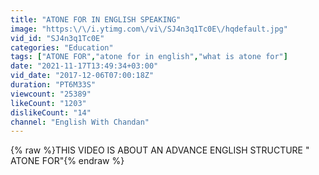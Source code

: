 ```yaml
---
title: "ATONE FOR IN ENGLISH SPEAKING"
image: "https:\/\/i.ytimg.com\/vi\/SJ4n3q1Tc0E\/hqdefault.jpg"
vid_id: "SJ4n3q1Tc0E"
categories: "Education"
tags: ["ATONE FOR","atone for in english","what is atone for"]
date: "2021-11-17T13:49:34+03:00"
vid_date: "2017-12-06T07:00:18Z"
duration: "PT6M33S"
viewcount: "25389"
likeCount: "1203"
dislikeCount: "14"
channel: "English With Chandan"
---
```

{% raw %}THIS VIDEO IS ABOUT AN ADVANCE ENGLISH STRUCTURE &quot;<br />ATONE FOR&quot;{% endraw %}
